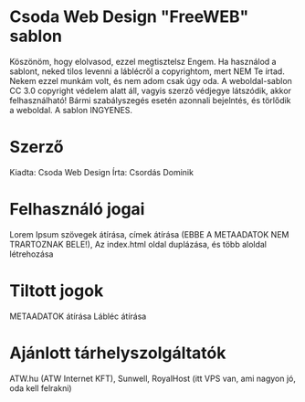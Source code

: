 # Csoda Web Design "FreeWEB" sablon
Köszönöm, hogy elolvasod, ezzel megtisztelsz Engem.
Ha használod a sablont, neked tilos levenni a láblécről a copyrightom, mert NEM Te írtad. 
Nekem ezzel munkám volt, és nem adom csak úgy oda. 
A weboldal-sablon CC 3.0 copyright védelem alatt áll, vagyis szerző védjegye látszódik, akkor felhasználható!
Bármi szabályszegés esetén azonnali bejelntés, és törlődik a weboldal. 
A sablon INGYENES.
# Szerző
Kiadta: Csoda Web Design
Írta: Csordás Dominik
# Felhasználó jogai
Lorem Ipsum szövegek átírása, címek átírása (EBBE A METAADATOK NEM TRARTOZNAK BELE!),
Az index.html oldal duplázása, és több aloldal létrehozása
# Tiltott jogok
METAADATOK átírása
Lábléc átírása
# Ajánlott tárhelyszolgáltatók
ATW.hu (ATW Internet KFT),
Sunwell,
RoyalHost (itt VPS van, ami nagyon jó, oda kell felrakni)
